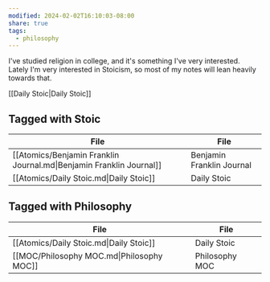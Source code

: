 ```yaml
---
modified: 2024-02-02T16:10:03-08:00
share: true
tags:
  - philosophy
---
```


I've studied religion in college, and it's something I've very interested. Lately I'm very interested in Stoicism, so most of my notes will lean heavily towards that. 

[[Daily Stoic|Daily Stoic]]

## Tagged with Stoic
| File                                                                | File                      |
| ------------------------------------------------------------------- | ------------------------- |
| [[Atomics/Benjamin Franklin Journal.md\|Benjamin Franklin Journal]] | Benjamin Franklin Journal |
| [[Atomics/Daily Stoic.md\|Daily Stoic]]                             | Daily Stoic               |

## Tagged with Philosophy
| File                                      | File           |
| ----------------------------------------- | -------------- |
| [[Atomics/Daily Stoic.md\|Daily Stoic]]   | Daily Stoic    |
| [[MOC/Philosophy MOC.md\|Philosophy MOC]] | Philosophy MOC |
